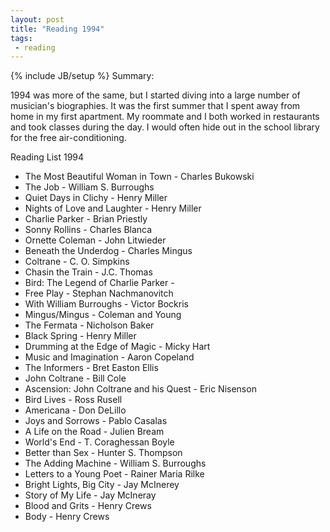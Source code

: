 ```yaml
---
layout: post
title: "Reading 1994"
tags:
 - reading
---
```

{% include JB/setup %}
Summary:

1994 was more of the same, but I started diving into a large number of musician's biographies. It was the first summer that I spent away from home in my first apartment. My roommate and I both worked in restaurants and took classes during the day. I would often hide out in the school library for the free air-conditioning.



Reading List 1994

* The Most Beautiful Woman in Town - Charles Bukowski
* The Job - William S. Burroughs
* Quiet Days in Clichy - Henry Miller
* Nights of Love and Laughter - Henry Miller
* Charlie Parker - Brian Priestly
* Sonny Rollins - Charles Blanca
* Ornette Coleman - John Litwieder
* Beneath the Underdog - Charles Mingus
* Coltrane - C. O. Simpkins
* Chasin the Train - J.C. Thomas
* Bird: The Legend of Charlie Parker -
* Free Play - Stephan Nachmanovitch
* With William Burroughs - Victor Bockris
* Mingus/Mingus - Coleman and Young
* The Fermata - Nicholson Baker
* Black Spring - Henry Miller
* Drumming at the Edge of Magic - Micky Hart
* Music and Imagination - Aaron Copeland
* The Informers - Bret Easton Ellis
* John Coltrane - Bill Cole
* Ascension: John Coltrane and his Quest - Eric Nisenson
* Bird Lives - Ross Rusell
* Americana - Don DeLillo
* Joys and Sorrows - Pablo Casalas
* A Life on the Road - Julien Bream
* World's End - T. Coraghessan Boyle
* Better than Sex - Hunter S. Thompson
* The Adding Machine - William S. Burroughs
* Letters to a Young Poet - Rainer Maria Rilke
* Bright Lights, Big City - Jay McInerey
* Story of My Life - Jay McIneray
* Blood and Grits - Henry Crews
* Body - Henry Crews
